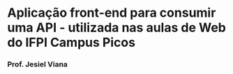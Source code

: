 
# Aplicação front-end para consumir uma API - utilizada nas aulas de Web do IFPI Campus Picos

### Prof. Jesiel Viana
